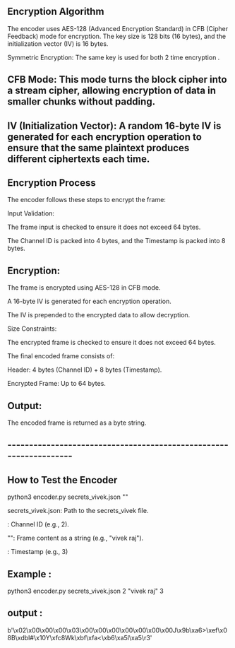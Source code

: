 
## Encryption Algorithm
The encoder uses AES-128 (Advanced Encryption Standard) in CFB (Cipher Feedback) mode for encryption. The key size is 128 bits (16 bytes), and the initialization vector (IV) is 16 bytes.


Symmetric Encryption: The same key is used for both 2 time encryption .

## CFB Mode: This mode turns the block cipher into a stream cipher, allowing encryption of data in smaller chunks without padding.

## IV (Initialization Vector): A random 16-byte IV is generated for each encryption operation to ensure that the same plaintext produces different ciphertexts each time.

## Encryption Process
The encoder follows these steps to encrypt the frame:

Input Validation:

The frame input is checked to ensure it does not exceed 64 bytes.

The Channel ID is packed into 4 bytes, and the Timestamp is packed into 8 bytes.

## Encryption:

The frame is encrypted using AES-128 in CFB mode.

A 16-byte IV is generated for each encryption operation.

The IV is prepended to the encrypted data to allow decryption.

Size Constraints:

The encrypted frame is checked to ensure it does not exceed 64 bytes.

The final encoded frame consists of:

Header: 4 bytes (Channel ID) + 8 bytes (Timestamp).

Encrypted Frame: Up to 64 bytes.

## Output:

The encoded frame is returned as a byte string.


## ------------------------------------------------------------------

## How to Test the Encoder

python3 encoder.py secrets_vivek.json <channel> "<frame>" <timestamp>

secrets_vivek.json: Path to the secrets_vivek file.

<channel>: Channel ID (e.g., 2).

"<frame>": Frame content as a string (e.g., "vivek raj").

<timestamp>: Timestamp (e.g., 3)


## Example :

python3 encoder.py secrets_vivek.json 2 "vivek raj" 3


## output :
b'\x02\x00\x00\x00\x03\x00\x00\x00\x00\x00\x00\x00J\x9b\xa6>\xef\x08B\xdbI#\x10Y\xfc8Wk\xbf\xfa<\xb6\xa5l\xa5\r3'
